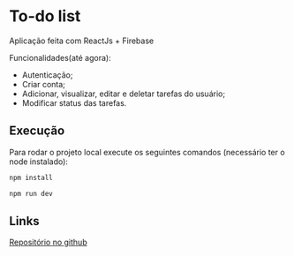 # To-do list

Aplicação feita com ReactJs + Firebase

Funcionalidades(até agora):
- Autenticação;
- Criar conta;
- Adicionar, visualizar, editar e deletar tarefas do usuário;
- Modificar status das tarefas.

## Execução

Para rodar o projeto local execute os seguintes comandos (necessário ter o node instalado):

```bash
npm install 
```

```bash
npm run dev
```

## Links

[Repositório no github](https://github.com/paulosreis/todo-list)
